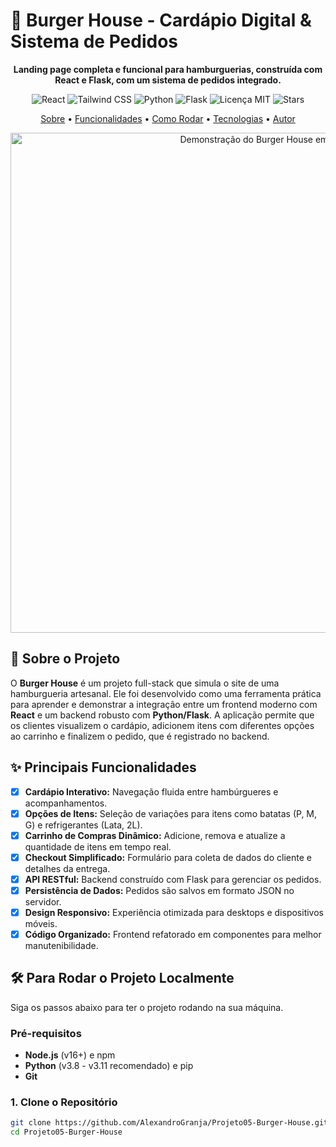 # 🍔 Burger House - Cardápio Digital & Sistema de Pedidos

<p align="center">
  <strong>Landing page completa e funcional para hamburguerias, construída com React e Flask, com um sistema de pedidos integrado.</strong>
</p>

<p align="center">
  <img src="https://img.shields.io/badge/react-%2320232A.svg?style=for-the-badge&logo=react&logoColor=%2361DAFB" alt="React">
  <img src="https://img.shields.io/badge/tailwindcss-%2338B2AC.svg?style=for-the-badge&logo=tailwind-css&logoColor=white" alt="Tailwind CSS">
  <img src="https://img.shields.io/badge/python-3776AB?style=for-the-badge&logo=python&logoColor=white" alt="Python">
  <img src="https://img.shields.io/badge/flask-%23000.svg?style=for-the-badge&logo=flask&logoColor=white" alt="Flask">
  <img src="https://img.shields.io/github/license/AlexandroGranja/Projeto05-Burger-House?style=for-the-badge" alt="Licença MIT">
  <img src="https://img.shields.io/github/stars/AlexandroGranja/Projeto05-Burger-House?style=for-the-badge&logo=github" alt="Stars">
</p>

<p align="center">
  <a href="#-sobre-o-projeto">Sobre</a> •
  <a href="#-principais-funcionalidades">Funcionalidades</a> •
  <a href="#-para-rodar-o-projeto-localmente">Como Rodar</a> •
  <a href="#-tecnologias">Tecnologias</a> •
  <a href="#-autor">Autor</a>
</p>

<p align="center">
  <img src="https://github.com/user-attachments/assets/106ad178-090f-4116-894c-3070cda6419e" alt="Demonstração do Burger House em ação" width="800"/>
</p>


## 📖 Sobre o Projeto

O **Burger House** é um projeto full-stack que simula o site de uma hamburgueria artesanal. Ele foi desenvolvido como uma ferramenta prática para aprender e demonstrar a integração entre um frontend moderno com **React** e um backend robusto com **Python/Flask**. A aplicação permite que os clientes visualizem o cardápio, adicionem itens com diferentes opções ao carrinho e finalizem o pedido, que é registrado no backend.

## ✨ Principais Funcionalidades

- [x] **Cardápio Interativo:** Navegação fluida entre hambúrgueres e acompanhamentos.
- [x] **Opções de Itens:** Seleção de variações para itens como batatas (P, M, G) e refrigerantes (Lata, 2L).
- [x] **Carrinho de Compras Dinâmico:** Adicione, remova e atualize a quantidade de itens em tempo real.
- [x] **Checkout Simplificado:** Formulário para coleta de dados do cliente e detalhes da entrega.
- [x] **API RESTful:** Backend construído com Flask para gerenciar os pedidos.
- [x] **Persistência de Dados:** Pedidos são salvos em formato JSON no servidor.
- [x] **Design Responsivo:** Experiência otimizada para desktops e dispositivos móveis.
- [x] **Código Organizado:** Frontend refatorado em componentes para melhor manutenibilidade.

## 🛠️ Para Rodar o Projeto Localmente

Siga os passos abaixo para ter o projeto rodando na sua máquina.

### Pré-requisitos
* **Node.js** (v16+) e npm
* **Python** (v3.8 - v3.11 recomendado) e pip
* **Git**

### 1. Clone o Repositório
```bash
git clone https://github.com/AlexandroGranja/Projeto05-Burger-House.git
cd Projeto05-Burger-House

